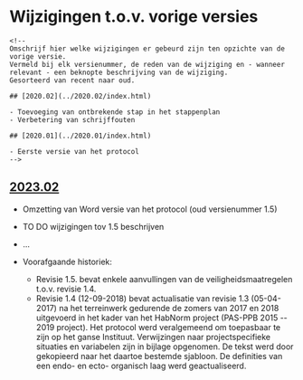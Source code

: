 # Wijzigingen t.o.v. vorige versies

```{=html}
<!--
Omschrijf hier welke wijzigingen er gebeurd zijn ten opzichte van de vorige versie. 
Vermeld bij elk versienummer, de reden van de wijziging en - wanneer relevant - een beknopte beschrijving van de wijziging.
Gesorteerd van recent naar oud. 

## [2020.02](../2020.02/index.html)

- Toevoeging van ontbrekende stap in het stappenplan
- Verbetering van schrijffouten

## [2020.01](../2020.01/index.html)

- Eerste versie van het protocol
-->
```
## [2023.02](../2023.02/index.html)

-   Omzetting van Word versie van het protocol (oud versienummer 1.5)

-   TO DO wijzigingen tov 1.5 beschrijven

-   ...

-   Voorafgaande historiek:

    -   Revisie 1.5. bevat enkele aanvullingen van de veiligheidsmaatregelen t.o.v. revisie 1.4.
    -   Revisie 1.4 (12-09-2018) bevat actualisatie van revisie 1.3 (05-04-2017) na het terreinwerk gedurende de zomers van 2017 en 2018 uitgevoerd in het kader van het HabNorm project (PAS-PPB 2015 -- 2019 project). Het protocol werd veralgemeend om toepasbaar te zijn op het ganse Instituut. Verwijzingen naar projectspecifieke situaties en variabelen zijn in bijlage opgenomen. De tekst werd door gekopieerd naar het daartoe bestemde sjabloon. De definities van een endo- en ecto- organisch laag werd geactualiseerd.
